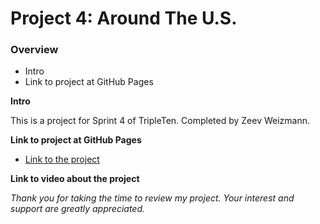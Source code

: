 # Project 4: Around The U.S.

### Overview

- Intro
- Link to project at GitHub Pages

**Intro**

This is a project for Sprint 4 of TripleTen.
Completed by Zeev Weizmann.

**Link to project at GitHub Pages**

- [Link to the project](https://zeevweizmann.github.io/se_project_aroundtheus/)

**Link to video about the project**

_Thank you for taking the time to review my project. Your interest and support are greatly appreciated._
